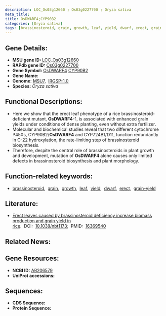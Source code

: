 ```yaml
---
description: LOC_Os03g12660 ; Os03g0227700 ; Oryza sativa
meta_title:
title: OsDWARF4;CYP90B2
categories: [Oryza sativa]
tags: [brassinosteroid, grain, growth, leaf, yield, dwarf, erect, grain yield]
---
```


## Gene Details:
- **MSU gene ID:** [LOC_Os03g12660](http://rice.uga.edu/cgi-bin/ORF_infopage.cgi?orf=LOC_Os03g12660)  
- **RAPdb gene ID:** [Os03g0227700](https://rapdb.dna.affrc.go.jp/locus/?name=Os03g0227700)  
- **Gene Symbol:** <u>OsDWARF4</u>&nbsp;<u>CYP90B2</u>
- **Gene Name:**
- **Genome:**  [MSU7](http://rice.uga.edu/),&nbsp;&nbsp;[IRGSP-1.0](https://rapdb.dna.affrc.go.jp/download/irgsp1.html)
- **Species:** *Oryza sativa*

## Functional Descriptions:
   - Here we show that the erect leaf phenotype of a rice brassinosteroid-deficient mutant, **OsDWARF4**-1, is associated with enhanced grain yields under conditions of dense planting, even without extra fertilizer.
   - Molecular and biochemical studies reveal that two different cytochrome P450s, CYP90B2/**OsDWARF4** and CYP724B1/D11, function redundantly in C-22 hydroxylation, the rate-limiting step of brassinosteroid biosynthesis.
   - Therefore, despite the central role of brassinosteroids in plant growth and development, mutation of **OsDWARF4** alone causes only limited defects in brassinosteroid biosynthesis and plant morphology.

## Function-related keywords:
   - [brassinosteroid](/tags/brassinosteroid/),&nbsp;&nbsp;[grain](/tags/grain/),&nbsp;&nbsp;[growth](/tags/growth/),&nbsp;&nbsp;[leaf](/tags/leaf/),&nbsp;&nbsp;[yield](/tags/yield/),&nbsp;&nbsp;[dwarf](/tags/dwarf/),&nbsp;&nbsp;[erect](/tags/erect/),&nbsp;&nbsp;[grain-yield](/tags/grain-yield/)

## Literature:
   - [Erect leaves caused by brassinosteroid deficiency increase biomass production and grain yield in rice](https://www.doi.org/10.1038/nbt1173).&nbsp;&nbsp;DOI:&nbsp;&nbsp;[10.1038/nbt1173](https://www.doi.org/10.1038/nbt1173);&nbsp;&nbsp;PMID:&nbsp;&nbsp;[16369540](https://pubmed.ncbi.nlm.nih.gov/16369540/)

## Related News:

## Gene Resources:
- **NCBI ID:**  [AB206579](http://www.ncbi.nlm.nih.gov/nuccore/AB206579)
- **UniProt accessions:** [](https://www.uniprot.org/uniprotkb//entry)

## Sequences:
- **CDS Sequence:**
- **Protein Sequence:**
